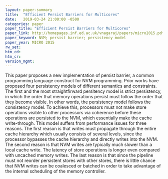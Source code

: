 ```yaml
---
layout: paper-summary
title:  "Efficient Persist Barriers for Multicores"
date:   2019-03-24 21:00:00 -0500
categories: paper
paper_title: "Efficient Persist Barriers for Multicores"
paper_link: http://homepages.inf.ed.ac.uk/vnagaraj/papers/micro2015.pdf
paper_keyword: NVM; persist barrier; persistency model
paper_year: MICRO 2015
rw_set: 
htm_cd: 
htm_cr: 
version_mgmt: 
---
```


This paper proposes a new implementation of persist barrier, a common programming language construct for NVM programming. 
Prior works have proposed four persistency models of different semantics and constraints. The first and the most straightfirward
persitency model is strict persistency, in which the order that memory operations persist must follow the order that they
become visible. In other words, the persistency model follows the consistency model. To achieve this, processors must
not make store operations visible to other processors via coherence before these operations are persisted to the NVM, which 
essentially make the cache write-through. This model suffers from performance issues for three reasons. The first reason is that
writes must propagate through the entire cache hierarchy which usually consists of several levels, since the processor 
bypasses the cache hierarchy and directly writes into the NVM. The second reason is that NVM writes are typically much slower
than a local cache write. The latency of store operations is longer even compared with uncached memory writes. The last reason
is that since the pipeline must not reorder persistent stores with other stores, there is little chance that NVM writes 
can be coalesced or batched in order to take advantage of the internal scheduling of the memory controller. 